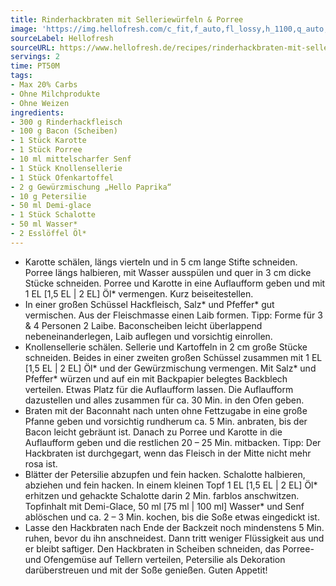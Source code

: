 ```yaml
---
title: Rinderhackbraten mit Selleriewürfeln & Porree
image: 'https://img.hellofresh.com/c_fit,f_auto,fl_lossy,h_1100,q_auto,w_2600/hellofresh_s3/image/rinderhackbraten-mit-selleriewurfeln-463ed982.jpg'
sourceLabel: Hellofresh
sourceURL: https://www.hellofresh.de/recipes/rinderhackbraten-mit-selleriewurfeln-porree-61b896818210ef4a4473ddf7
servings: 2
time: PT50M
tags:
- Max 20% Carbs
- Ohne Milchprodukte
- Ohne Weizen
ingredients:
- 300 g Rinderhackfleisch
- 100 g Bacon (Scheiben)
- 1 Stück Karotte
- 1 Stück Porree
- 10 ml mittelscharfer Senf
- 1 Stück Knollensellerie
- 1 Stück Ofenkartoffel
- 2 g Gewürzmischung „Hello Paprika“
- 10 g Petersilie
- 50 ml Demi-glace
- 1 Stück Schalotte
- 50 ml Wasser*
- 2 Esslöffel Öl*
---
```


- Karotte schälen, längs vierteln und in 5 cm lange Stifte schneiden. Porree längs halbieren, mit Wasser ausspülen und quer in 3 cm dicke Stücke schneiden. Porree und Karotte in eine Auflaufform geben und mit 1 EL [1,5 EL | 2 EL] Öl\* vermengen. Kurz beiseitestellen.
- In einer großen Schüssel Hackfleisch, Salz\* und Pfeffer\* gut vermischen. Aus der Fleischmasse einen Laib formen. Tipp: Forme für 3 &amp; 4 Personen 2 Laibe. Baconscheiben leicht überlappend nebeneinanderlegen, Laib auflegen und vorsichtig einrollen.
- Knollensellerie schälen. Sellerie und Kartoffeln in 2 cm große Stücke schneiden. Beides in einer zweiten großen Schüssel zusammen mit 1 EL [1,5 EL | 2 EL] Öl\* und der Gewürzmischung vermengen. Mit Salz\* und Pfeffer\* würzen und auf ein mit Backpapier belegtes Backblech verteilen. Etwas Platz für die Auflaufform lassen. Die Auflaufform dazustellen und alles zusammen für ca. 30 Min. in den Ofen geben.
- Braten mit der Baconnaht nach unten ohne Fettzugabe in eine große Pfanne geben und vorsichtig rundherum ca. 5 Min. anbraten, bis der Bacon leicht gebräunt ist. Danach zu Porree und Karotte in die Auflaufform geben und die restlichen 20 – 25 Min. mitbacken. Tipp: Der Hackbraten ist durchgegart, wenn das Fleisch in der Mitte nicht mehr rosa ist.
- Blätter der Petersilie abzupfen und fein hacken. Schalotte halbieren, abziehen und fein hacken. In einem kleinen Topf 1 EL [1,5 EL | 2 EL] Öl\* erhitzen und gehackte Schalotte darin 2 Min. farblos anschwitzen. Topfinhalt mit Demi-Glace, 50 ml [75 ml | 100 ml] Wasser\* und Senf ablöschen und ca. 2 – 3 Min. kochen, bis die Soße etwas eingedickt ist.
- Lasse den Hackbraten nach Ende der Backzeit noch mindenstens 5 Min. ruhen, bevor du ihn anschneidest. Dann tritt weniger Flüssigkeit aus und er bleibt saftiger. Den Hackbraten in Scheiben schneiden, das Porree- und Ofengemüse auf Tellern verteilen, Petersilie als Dekoration darüberstreuen und mit der Soße genießen. Guten Appetit!
